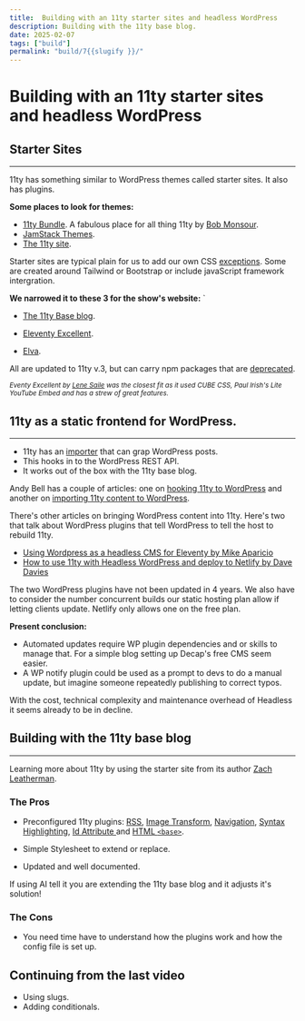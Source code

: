 ```yaml
---
title:  Building with an 11ty starter sites and headless WordPress
description: Building with the 11ty base blog.
date: 2025-02-07
tags: ["build"]
permalink: "build/7{{slugify }}/"
---
```

# Building with an 11ty starter sites and headless WordPress



## Starter Sites
----------------------------------------
11ty has something similar to WordPress themes called starter sites. It also has plugins.

**Some places to look for themes:**

*   [11ty Bundle](https://11tybundle.dev/starters/). A fabulous place for all thing 11ty by [Bob Monsour](https://bobmonsour.com/).
*   [JamStack Themes](https://jamstackthemes.dev/#ssg=eleventy).
*   [The 11ty site](https://www.11ty.dev/docs/starter/).

Starter sites are typical plain for us to add our own CSS [exceptions](https://github.com/CloudCannon/campus-spark-bookshop-template). Some are created around Tailwind or Bootstrap or include javaScript framework intergration.

**We narrowed it to these 3 for the show's website:**
`
*   [The 11ty Base blog](https://github.com/11ty/eleventy-base-blog).
    
*   [Eleventy Excellent](https://github.com/madrilene/eleventy-excellent).
    
*   [Elva](https://github.com/scottsweb/elva).
    

All are updated to 11ty v.3, but can carry npm packages that are [deprecated](https://www.npmjs.com/package/inflight).

<small>*Eventy Excellent by [Lene Saile](https://www.lenesaile.com/en/) was the closest fit as it used CUBE CSS, Paul Irish's Lite YouTube Embed and has a strew of great features.*</small>


## 11ty as a static frontend for WordPress.
----------------------------------------

*   11ty has an [importer](https://www.11ty.dev/docs/migrate/wordpress/#use-@11ty/import) that can grap WordPress posts.
*   This hooks in to the WordPress REST API.
*   It works out of the box with the 11ty base blog.

Andy Bell has a couple of articles: one on [hooking 11ty to WordPress](https://bell.bz/i-hooked-up-eleventy-to-wordpress-api/) and another on [importing 11ty content to WordPress](https://bell.bz/importing-eleventy-content-into-wordpress/).

There's other articles on bringing WordPress content into 11ty. Here's two that talk about WordPress plugins that tell WordPress to tell the host to rebuild 11ty.

*   [Using Wordpress as a headless CMS for Eleventy by Mike Aparicio](https://www.mikeaparicio.com/posts/2023-11-07-using-wordpress-as-a-headless-cms-for-eleventy/)
*   [How to use 11ty with Headless WordPress and deploy to Netlify by Dave Davies](https://davedavies.dev/post/how-to-use-11ty-with-headless-wordpress/)

The two WordPress plugins have not been updated in 4 years. We also have to consider the number concurrent builds our static hosting plan allow if letting clients update. Netlify only allows one on the free plan.

**Present conclusion:**

- Automated updates require WP plugin dependencies and or skills to manage that. For a simple blog setting up Decap's free CMS seem easier.
- A WP notify plugin could be used as a prompt to devs to do a manual update, but imagine someone repeatedly publishing to correct typos.

With the cost, technical complexity and maintenance overhead of Headless it seems already to be in decline. 



## Building with the 11ty base blog
----------------------------------------
Learning more about 11ty by using the starter site from its author [Zach Leatherman](https://www.zachleat.com/).

### The Pros

- Preconfigured 11ty plugins: [RSS](https://www.11ty.dev/docs/plugins/rss/), [Image Transform](https://www.11ty.dev/docs/plugins/image/), [Navigation](https://www.11ty.dev/docs/plugins/navigation/),  [Syntax Highlighting](https://www.11ty.dev/docs/plugins/syntaxhighlight/), [Id Attribute ](https://www.11ty.dev/docs/plugins/id-attribute/) and [HTML `<base>`](https://www.11ty.dev/docs/plugins/html-base/).

- Simple Stylesheet to extend or replace.
- Updated and well documented.

If using AI tell it you are extending the 11ty base blog and it adjusts it's solution! 

### The Cons

- You need time have to understand how the plugins work and how the config file is set up.

## Continuing from the last video

- Using slugs.
- Adding conditionals.